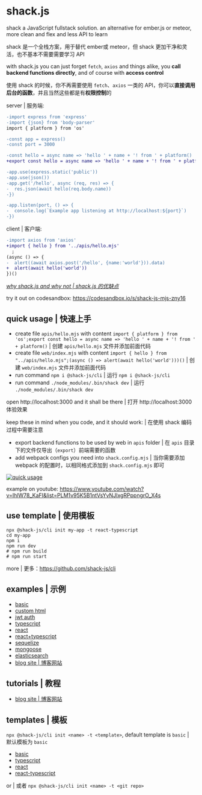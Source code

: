 # shack.js

shack a JavaScript fullstack solution. an alternative for ember.js or meteor, more clean and flex and less API to learn

shack 是一个全栈方案，用于替代 ember或 meteor，但 shack 更加干净和灵活，也不基本不需要需要学习 API

with shack.js you can just forget `fetch`, `axios` and things alike, you **call backend functions directly**, and of course with **access control**

使用 shack 的时候，你不再需要使用 `fetch`、`axios` 一类的 API，你可以**直接调用后台的函数**，并且当然这些都是有**权限控制**的

server | 服务端:

```diff
-import express from 'express'
-import {json} from 'body-parser'
import { platform } from 'os'

-const app = express()
-const port = 3000

-const hello = async name => 'hello ' + name + '! from ' + platform()
+export const hello = async name => 'hello ' + name + '! from ' + platform()

-app.use(express.static('public'))
-app.use(json())
-app.get('/hello', async (req, res) => {
-  res.json(await hello(req.body.name))
-})

-app.listen(port, () => {
-  console.log(`Example app listening at http://localhost:${port}`)
-})
```

client | 客户端:

```diff
-import axios from 'axios'
+import { hello } from '../apis/hello.mjs'
  ;
(async () => {
-  alert((await axios.post('/hello', {name:'world'})).data)
+  alert(await hello('world'))
})()
```

[*why shack.js and why not | shack.js 的优缺点*](./docs/why-shackjs-and-why-not.md)

try it out on codesandbox: https://codesandbox.io/s/shack-js-mjs-zny16

## quick usage | 快速上手

- create file `apis/hello.mjs` with content `import { platform } from 'os';export const hello = async name => 'hello ' + name + '! from ' + platform()` | 创建 `apis/hello.mjs` 文件并添加前面代码
- create file `web/index.mjs` with content `import { hello } from "../apis/hello.mjs";(async () => alert(await hello('world')))()` | 创建 `web/index.mjs` 文件并添加前面代码
- run command `npm i @shack-js/cli` | 运行 `npm i @shack-js/cli`
- run command `./node_modules/.bin/shack dev` | 运行 `./node_modules/.bin/shack dev`

open http://localhost:3000 and it shall be there | 打开 http://localhost:3000 体验效果

keep these in mind when you code, and it should work: | 在使用 shack 编码过程中需要注意

- export backend functions to be used by web in `apis` folder | 在 `apis` 目录下的文件仅导出（`export`）前端需要的函数
- add webpack configs you need into `shack.config.mjs` | 当你需要添加 webpack 的配置时，以相同格式添加到 `shack.config.mjs` 即可

[![quick usage](https://img.youtube.com/vi/IhlW78_KaFI/0.jpg)](https://www.youtube.com/watch?v=IhlW78_KaFI&list=PLM1v95K5B1ntVsYvNJIxgRPppngrO_X4s)

example on youtube: https://www.youtube.com/watch?v=IhlW78_KaFI&list=PLM1v95K5B1ntVsYvNJIxgRPppngrO_X4s


## use template | 使用模板
```
npx @shack-js/cli init my-app -t react-typescript
cd my-app
npm i
npm run dev
# npm run build
# npm run start
```
more | 更多：https://github.com/shack-js/cli

## examples | 示例

- [basic](./examples/basic)
- [custom html](./examples/custom-html)
- [jwt auth](./examples/jwt-auth)
- [typescript](./examples/typescript)
- [react](./examples/react)
- [react+typescript](./examples/react-typescript)
- [sequelize](./examples/react-sequelize)
- [mongoose](./examples/mongoose)
- [elasticsearch](./examples/elasticsearch)
- [blog site | 博客网站](./examples/blog-site)

## tutorials | 教程

- [blog site | 博客网站](./examples/blog-site/README.md)

## templates | 模板

 `npx @shack-js/cli init <name> -t <template>`, default template is `basic` | 默认模板为 `basic`

- [basic](https://github.com/shack-js/template-basic)
- [typescript](https://github.com/shack-js/template-typescript)
- [react](https://github.com/shack-js/template-react)
- [react-typescript](https://github.com/shack-js/template-react-typescript)

or | 或者 `npx @shack-js/cli init <name> -t <git repo>`
